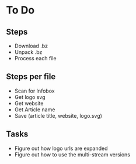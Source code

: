 # To Do

## Steps

* Download .bz
* Unpack .bz
* Process each file

## Steps per file

* Scan for Infobox
* Get logo svg
* Get website
* Get Article name
* Save (article title, website, logo.svg)

## Tasks

* Figure out how logo urls are expanded
* Figure out how to use the multi-stream versions
